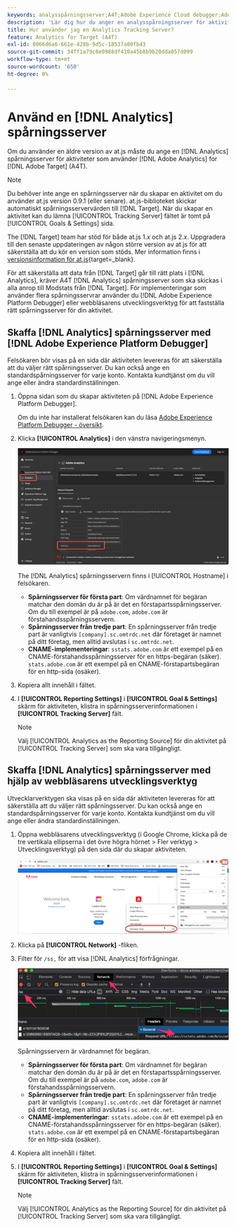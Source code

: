 ```yaml
---
keywords: analysspårningsserver;A4T;Adobe Experience Cloud debugger;Adobe Experience Platform debugger;Reporting source;developtools
description: 'Lär dig hur du anger en analysspårningsserver för aktiviteter som använder Analytics för [!DNL Target] (A4T) om du använder en äldre version av at.js. '
title: Hur använder jag en Analytics Tracking Server?
feature: Analytics for Target (A4T)
exl-id: 8066d6a6-661e-428b-9d5c-18537a80fb43
source-git-commit: 34ff1a79c8e0988df410a45b8b9b20dda057d099
workflow-type: tm+mt
source-wordcount: '650'
ht-degree: 0%

---
```


# Använd en [!DNL Analytics] spårningsserver

Om du använder en äldre version av at.js måste du ange en [!DNL Analytics] spårningsserver för aktiviteter som använder [!DNL Adobe Analytics] for [!DNL Adobe Target] (A4T).

>[!NOTE]
>
>Du behöver inte ange en spårningsserver när du skapar en aktivitet om du använder at.js version 0.9.1 (eller senare). at.js-biblioteket skickar automatiskt spårningsservervärden till [!DNL Target]. När du skapar en aktivitet kan du lämna [!UICONTROL Tracking Server] fältet är tomt på [!UICONTROL Goals & Settings] sida.
>
>The [!DNL Target] team har stöd för både at.js 1.*x* och at.js 2.*x*. Uppgradera till den senaste uppdateringen av någon större version av at.js för att säkerställa att du kör en version som stöds. Mer information finns i [versionsinformation för at.js](https://developer.adobe.com/target/implement/client-side/atjs/target-atjs-versions/){target=_blank}.

För att säkerställa att data från [!DNL Target] går till rätt plats i [!DNL Analytics], kräver A4T [!DNL Analytics] spårningsserver som ska skickas i alla anrop till Modstats från [!DNL Target]. För implementeringar som använder flera spårningsservrar använder du [!DNL Adobe Experience Platform Debugger] eller webbläsarens utvecklingsverktyg för att fastställa rätt spårningsserver för din aktivitet.

## Skaffa [!DNL Analytics] spårningsserver med [!DNL Adobe Experience Platform Debugger]

Felsökaren bör visas på en sida där aktiviteten levereras för att säkerställa att du väljer rätt spårningsserver. Du kan också ange en standardspårningsserver för varje konto. Kontakta kundtjänst om du vill ange eller ändra standardinställningen.

1. Öppna sidan som du skapar aktiviteten på [!DNL Adobe Experience Platform Debugger].

   Om du inte har installerat felsökaren kan du läsa [Adobe Experience Platform Debugger - översikt](https://experienceleague.adobe.com/docs/platform-learn/data-collection/debugger/overview.html).

1. Klicka **[!UICONTROL Analytics]** i den vänstra navigeringsmenyn.

   ![](assets/Screen_DebuggerTrackServ.png)

   The [!DNL Analytics] spårningsservern finns i [!UICONTROL Hostname] i felsökaren.

   * **Spårningsserver för första part**: Om värdnamnet för begäran matchar den domän du är på är det en förstapartsspårningsserver. Om du till exempel är på `adobe.com`, `adobe.com` är förstahandsspårningsservern.
   * **Spårningsserver från tredje part**: En spårningsserver från tredje part är vanligtvis `[company].sc.omtrdc.net` där företaget är namnet på ditt företag, men alltid avslutas i `sc.omtrdc.net`.
   * **CNAME-implementeringar**: `sstats.adobe.com` är ett exempel på en CNAME-förstahandsspårningsserver för en https-begäran (säker). `stats.adobe.com` är ett exempel på en CNAME-förstapartsbegäran för en http-sida (osäker).

1. Kopiera allt innehåll i fältet.

1. I **[!UICONTROL Reporting Settings]** i **[!UICONTROL Goal & Settings]** skärm för aktiviteten, klistra in spårningsserverinformationen i **[!UICONTROL Tracking Server]** fält.

   >[!NOTE]
   >
   >Välj [!UICONTROL Analytics as the Reporting Source] för din aktivitet på [!UICONTROL Tracking Server] som ska vara tillgängligt.

## Skaffa [!DNL Analytics] spårningsserver med hjälp av webbläsarens utvecklingsverktyg

Utvecklarverktygen ska visas på en sida där aktiviteten levereras för att säkerställa att du väljer rätt spårningsserver. Du kan också ange en standardspårningsserver för varje konto. Kontakta kundtjänst om du vill ange eller ändra standardinställningen.

1. Öppna webbläsarens utvecklingsverktyg (i Google Chrome, klicka på de tre vertikala ellipserna i det övre högra hörnet > Fler verktyg > Utvecklingsverktyg) på den sida där du skapar aktiviteten.

   ![Kromutvecklarverktyg](/help/main/c-integrating-target-with-mac/a4t/assets/chrome-dev-tools.png)

1. Klicka på **[!UICONTROL Network]** -fliken.

1. Filter för `/ss,` för att visa [!DNL Analytics] förfrågningar.

   ![Verktyg för Chrome-utvecklare med /ss-sökning](/help/main/c-integrating-target-with-mac/a4t/assets/chrome-search.png)

   Spårningsservern är värdnamnet för begäran.

   * **Spårningsserver för första part**: Om värdnamnet för begäran matchar den domän du är på är det en förstapartsspårningsserver. Om du till exempel är på `adobe.com`, `adobe.com` är förstahandsspårningsservern.
   * **Spårningsserver från tredje part**: En spårningsserver från tredje part är vanligtvis `[company].sc.omtrdc.net` där företaget är namnet på ditt företag, men alltid avslutas i `sc.omtrdc.net`.
   * **CNAME-implementeringar**: `sstats.adobe.com` är ett exempel på en CNAME-förstahandsspårningsserver för en https-begäran (säker). `stats.adobe.com` är ett exempel på en CNAME-förstapartsbegäran för en http-sida (osäker).

1. Kopiera allt innehåll i fältet.

1. I **[!UICONTROL Reporting Settings]** i **[!UICONTROL Goal & Settings]** skärm för aktiviteten, klistra in spårningsserverinformationen i **[!UICONTROL Tracking Server]** fält.

   >[!NOTE]
   >
   >Välj [!UICONTROL Analytics as the Reporting Source] för din aktivitet på [!UICONTROL Tracking Server] som ska vara tillgängligt.
